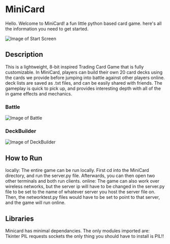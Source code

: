 # MiniCard

Hello.
Welcome to MiniCard! a fun little python based card game. here's all the information you 
need to get started. 

![Image of Start Screen](https://i.imgur.com/lRRfakT.png)



## Description

This is a lightweight, 8-bit inspired Trading Card Game that is fully customizable. In 
MiniCard, players can build their own 20 card decks using the cards we provide before 
jumping into battle against other players online. deck lists are saved as .txt files, and
can be easily shared with friends. The gameplay is quick to pick up, and provides 
interesting depth with all of the in game effects and mechanics. 

### Battle
![Image of Battle](https://i.imgur.com/4Zk73KB.png)
### DeckBuilder 
![Image of DeckBuilder](https://i.imgur.com/3pH2qeF.png)

## How to Run

locally: 
The entire game can be run locally. First cd into the MiniCard directory, and run the 
server.py file. Afterwards, you can then open two other terminals and both run clients.
online:
The game can also work over wireless networks, but the server ip will have to be changed 
in the server.py file to be set to the name of whatever server you host the server file 
on. Then, the networktest.py files would have to be set to point to that server, and the 
game will run online. 


## Libraries

Minicard has minimal dependancies. The only modules imported are:
Tkinter
PIL
requests
sockets
the only thing you should have to install is PIL!!

